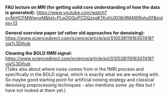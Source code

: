 **FAU lecture on MRI (for getting solid core understanding of how the data is generated):**
https://www.youtube.com/watch?v=NrHCFMWwvxM&list=PLpOGQvPCDQzsgK1XuhUXO8r9M4WRqhvDf&index=13 

**General overview paper (of rather old approaches for denoising):**
https://www.sciencedirect.com/science/article/pii/S1053811916307418?via%3Dihub 

**Cleaning the BOLD fMRI signal:**
https://www.sciencedirect.com/science/article/pii/S1053811916307418?via%3Dihub <br>
(Talks also about where noise comes from in the fMRI process and specifically in the BOLD signal, which is exactly what we are working with. So maybe good starting point for artificial noising strategy and classical denoising preprocessing techniques - also mentions some .py files but I have not looked at them yet.)

